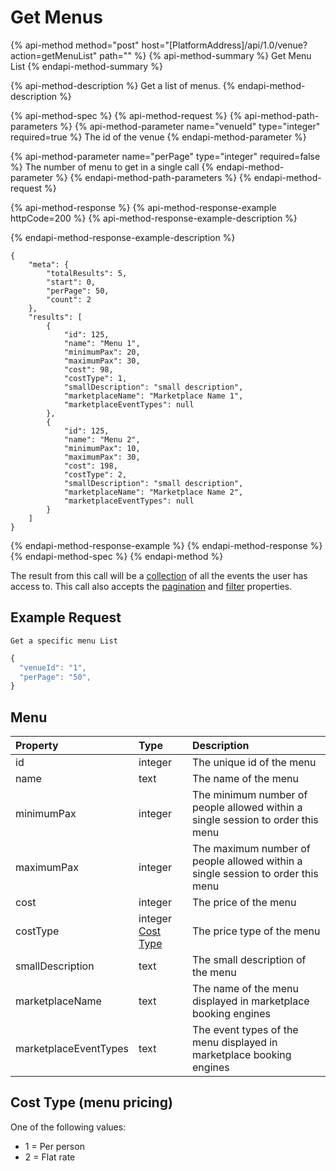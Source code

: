# Get Menus

{% api-method method="post" host="\[PlatformAddress\]/api/1.0/venue?action=getMenuList" path="" %}
{% api-method-summary %}
Get Menu List
{% endapi-method-summary %}

{% api-method-description %}
Get a list of menus.
{% endapi-method-description %}

{% api-method-spec %}
{% api-method-request %}
{% api-method-path-parameters %}
{% api-method-parameter name="venueId" type="integer" required=true %}
The id of the venue
{% endapi-method-parameter %}

{% api-method-parameter name="perPage" type="integer" required=false %}
The number of menu to get in a single call
{% endapi-method-parameter %}
{% endapi-method-path-parameters %}
{% endapi-method-request %}

{% api-method-response %}
{% api-method-response-example httpCode=200 %}
{% api-method-response-example-description %}

{% endapi-method-response-example-description %}

```text
{
    "meta": {
        "totalResults": 5,
        "start": 0,
        "perPage": 50,
        "count": 2
    },
    "results": [
        {
            "id": 125,
            "name": "Menu 1",
            "minimumPax": 20,
            "maximumPax": 30,
            "cost": 98,
            "costType": 1,
            "smallDescription": "small description",
            "marketplaceName": "Marketplace Name 1",
            "marketplaceEventTypes": null
        },
        {   
            "id": 125,
            "name": "Menu 2",
            "minimumPax": 10,
            "maximumPax": 30,
            "cost": 198,
            "costType": 2,
            "smallDescription": "small description",
            "marketplaceName": "Marketplace Name 2",
            "marketplaceEventTypes": null
        }
    ]
}
```
{% endapi-method-response-example %}
{% endapi-method-response %}
{% endapi-method-spec %}
{% endapi-method %}

The result from this call will be a [collection](../getting-started/interpreting-the-response/collections.md) of all the events the user has access to. This call also accepts the [pagination](../getting-started/interpreting-the-response/pagination.md) and [filter](../getting-started/interpreting-the-response/filtering.md) properties.

## Example Request

`Get a specific menu List`

```javascript
{
  "venueId": "1",
  "perPage": "50",
}
```

## Menu

| Property | Type | Description |
| :--- | :--- | :--- |
| id | integer | The unique id of the menu |
| name | text | The name of the menu |
| minimumPax | integer | The minimum number of people allowed within a single session to order this menu |
| maximumPax | integer | The maximum number of people allowed within a single session to order this menu |
| cost | integer | The price of the menu |
| costType | integer [Cost Type](get-menu-list.md#cost-type-menu-pricing) | The price type of the menu |
| smallDescription | text | The small description of the menu |
| marketplaceName | text | The name of the menu displayed in marketplace booking engines |
| marketplaceEventTypes | text | The event types of the menu displayed in marketplace booking engines |

## Cost Type \(menu pricing\)

One of the following values:

* 1 = Per person
* 2 = Flat rate

